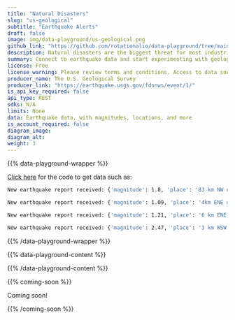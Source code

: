 ```yaml
---
title: "Natural Disasters"
slug: "us-geological"
subtitle: "Earthquake Alerts"
draft: false
image: img/data-playground/us-geological.png
github_link: "https://github.com/rotationalio/data-playground/tree/main/earthquakes"
description: Natural disasters are the biggest threat for most industries -- from shipping disruptions that impact the supply chain, to data center losses that cause catastrophic data loss. And unfortunately, due to climate change, natural disasters are on the rise. The U.S. Geological Survey provides the latest alerts as well as detailed information about earthquakes and their impacts. Use Ensign with this data source to generate a time-series dataset that you could to build ecological impact models or for strategic and/or disaster planning in your industry.
summary: Connect to earthquake data and start experimenting with geological models and apps.
license: Free
license_warning: Please review terms and conditions. Access to data sources can change.
producer_name: The U.S. Geological Survey
producer_link: "https://earthquake.usgs.gov/fdsnws/event/1/"
is_api_key_required: false
api_type: REST
sdks: N/A
limits: None
data: Earthquake data, with magnitudes, locations, and more
is_account_required: false
diagram_image:
diagram_alt:
weight: 3
---
```


{{% data-playground-wrapper %}}

<a href="https://github.com/rotationalio/data-playground/tree/main/earthquakes" class="text-[#1D65A6] font-bold underline">Click here</a> for the code to get data such as:
```bash
New earthquake report received: {'magnitude': 1.8, 'place': '83 km NW of Karluk, Alaska', 'time': 1688153699651, 'updated': 1688153851807, 'article_link': 'https://earthquake.usgs.gov/earthquakes/eventpage/ak0238bnsgtv', 'type': 'earthquake', 'rms': 0.49, 'gap': None}

New earthquake report received: {'magnitude': 1.09, 'place': '4km ENE of Home Gardens, CA', 'time': 1688153196420, 'updated': 1688153416447, 'article_link': 'https://earthquake.usgs.gov/earthquakes/eventpage/ci40500808', 'type': 'earthquake', 'rms': 0.3, 'gap': 74}

New earthquake report received: {'magnitude': 1.21, 'place': '6 km ENE of Drumright, Oklahoma', 'time': 1688152513740, 'updated': 1688152999250, 'article_link': 'https://earthquake.usgs.gov/earthquakes/eventpage/ok2023msir', 'type': 'quarry blast', 'rms': 0.35, 'gap': 132}

New earthquake report received: {'magnitude': 2.47, 'place': '3 km WSW of La Parguera, Puerto Rico', 'time': 1688151658770, 'updated': 1688152327360, 'article_link': 'https://earthquake.usgs.gov/earthquakes/eventpage/pr71415303', 'type': 'earthquake', 'rms': 0.09, 'gap': 237}
```

{{% /data-playground-wrapper %}}

{{% data-playground-content %}}

<!-- Add content for data playground here, including a table for data products if available -->

{{% /data-playground-content %}}

{{% coming-soon %}}

Coming soon!

{{% /coming-soon %}}
